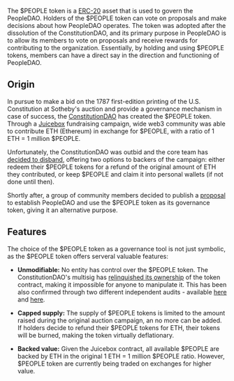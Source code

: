 The $PEOPLE token is a [ERC-20](https://www.investopedia.com/news/what-erc20-and-what-does-it-mean-ethereum/) asset that is used to govern the PeopleDAO. Holders of the $PEOPLE token can vote on proposals and make decisions about how PeopleDAO operates. The token was adopted after the dissolution of the ConstitutionDAO, and its primary purpose in PeopleDAO is to allow its members to vote on proposals and receive rewards for contributing to the organization. Essentially, by holding and using $PEOPLE tokens, members can have a direct say in the direction and functioning of PeopleDAO.

## Origin

In pursue to make a bid on the 1787 first-edition printing of the U.S. Constitution at Sotheby's auction and provide a governance mechanism in case of success, the [ConstitutionDAO](https://constitutiondao.com) has created the $PEOPLE token. Through a [Juicebox](https://juicebox.money/p/constitutiondao) fundraising campaign, wide web3 community was able to contribute ETH (Ethereum) in exchange for $PEOPLE, with a ratio of 1 ETH = 1 million $PEOPLE.

Unfortunately, the ConstitutionDAO was outbid and the core team has [decided to disband](https://twitter.com/ConstitutionDAO/status/1463237188661878787), offering two options to backers of the campaign: either redeem their $PEOPLE tokens for a refund of the original amount of ETH they contributed, or keep $PEOPLE and claim it into personal wallets (if not done until then).

Shortly after, a group of community members decided to publish a [proposal](https://snapshot.org/#/people-dao.eth/proposal/0x4c9470a0082f73dc5eed0f39d871304b39a10c50829fe46e6ced49e95e361cf0) to establish PeopleDAO and use the $PEOPLE token as its governance token, giving it an alternative purpose.

## Features

The choice of the $PEOPLE token as a governance tool is not just symbolic, as the $PEOPLE token offers serveral valuable features:

- **Unmodifiable:** No entity has control over the $PEOPLE token. The ConstitutionDAO's multisig has [relinquished its ownership](https://twitter.com/ConstitutionDAO/status/1473396316197822477) of the token contract, making it impossible for anyone to manipulate it. This has been also confirmed through two different independent audits - available [here](https://github.com/People-DAO/files/blob/main/governance/audits/PEOPLE-Token-Audit-Hacken.pdf) and [here](https://github.com/People-DAO/files/blob/main/governance/audits/PEOPLE-Token-Audit-Trustlook.pdf).

- **Capped supply:** The supply of $PEOPLE tokens is limited to the amount raised during the original auction campaign, an no more can be added. If holders decide to refund their $PEOPLE tokens for ETH, their tokens will be burned, making the token virtually deflationary.

- **Backed value:** Given the Juicebox contract, all available $PEOPLE are backed by ETH in the original 1 ETH = 1 million $PEOPLE ratio. However, $PEOPLE token are currently being traded on exchanges for higher value.
